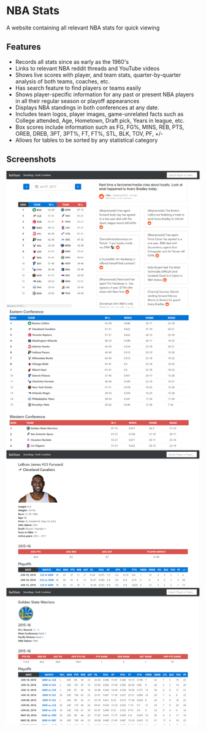 # NBA Stats
A website containing all relevant NBA stats for quick viewing

## Features
* Records all stats since as early as the 1960's
* Links to relevant NBA reddit threads and YouTube videos
* Shows live scores with player, and team stats, quarter-by-quarter analysis of both teams, coaches, etc.
* Has search feature to find players or teams easily
* Shows player-specific information for any past or present NBA players in all their regular season or playoff appearances
* Displays NBA standings in both conferences at any date.
* Includes team logos, player images, game-unrelated facts such as College attended, Age, Hometown, Draft pick, Years in league, etc.
* Box scores include information such as FG, FG%, MINS, REB, PTS, OREB, DREB, 3PT, 3PT%, FT, FT%, STL, BLK, TOV, PF, +/-
* Allows for tables to be sorted by any statistical category
## Screenshots
![Screenshot](https://github.com/anup-deb/NBAStats/blob/master/images/sc1.PNG)
![Screenshot](https://github.com/anup-deb/NBAStats/blob/master/images/sc2.PNG)
![Screenshot](https://github.com/anup-deb/NBAStats/blob/master/images/sc3.PNG)
![Screenshot](https://github.com/anup-deb/NBAStats/blob/master/images/sc4.PNG)
